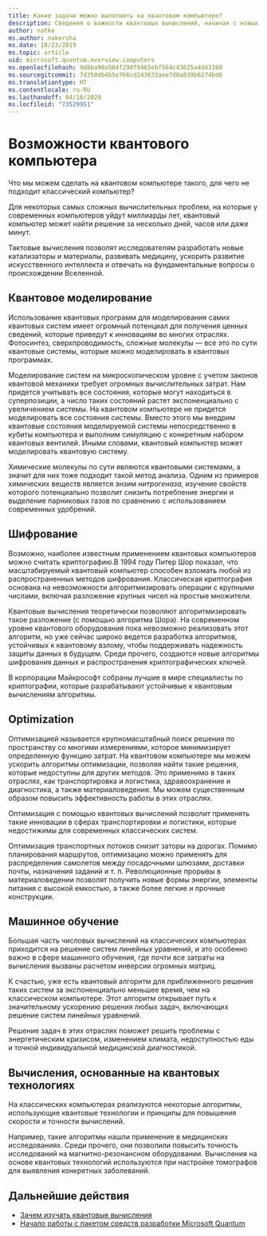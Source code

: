 ```yaml
---
title: Какие задачи можно выполнить на квантовом компьютере?
description: Сведения о важности квантовых вычислений, начиная с новых квантовых алгоритмов и заканчивая алгоритмами для классических компьютеров, основанными на квантовых.
author: natke
ms.author: nakersha
ms.date: 10/23/2019
ms.topic: article
uid: microsoft.quantum.overview.computers
ms.openlocfilehash: 9d8ba90a504f298f9465ebf564c43625a4d43168
ms.sourcegitcommit: 7d350db4b5e766cd243633aee7d0a839b6274bd6
ms.translationtype: HT
ms.contentlocale: ru-RU
ms.lasthandoff: 04/16/2020
ms.locfileid: "73529951"
---
```

# <a name="what-can-a-quantum-computer-do"></a>Возможности квантового компьютера

Что мы можем сделать на квантовом компьютере такого, для чего не подходит классический компьютер?

Для некоторых самых сложных вычислительных проблем, на которые у современных компьютеров уйдут миллиарды лет, квантовый компьютер может найти решение за несколько дней, часов или даже минут.

Тактовые вычисления позволят исследователям разработать новые катализаторы и материалы, развивать медицину, ускорить развитие искусственного интеллекта и отвечать на фундаментальные вопросы о происхождении Вселенной.

## <a name="quantum-simulation"></a>Квантовое моделирование

Использование квантовых программ для моделирования самих квантовых систем имеет огромный потенциал для получения ценных сведений, которые приведут к инновациям во многих отраслях. Фотосинтез, сверхпроводимость, сложные молекулы — все это по сути квантовые системы, которые можно моделировать в квантовых программах.

Моделирование систем на микроскопическом уровне с учетом законов квантовой механики требует огромных вычислительных затрат. Нам придется учитывать все состояния, которые могут находиться в суперпозиции, а число таких состояний растет экспоненциально с увеличением системы. На квантовом компьютере не придется моделировать все состояния системы. Вместо этого мы внедрим квантовые состояния моделируемой системы непосредственно в кубиты компьютера и выполним симуляцию с конкретным набором квантовых вентилей. Иными словами, квантовый компьютер может моделировать квантовую систему.

Химические молекулы по сути являются квантовыми системами, а значит для них тоже подходит такой метод анализа. Одним из примеров химических веществ является энзим _нитрогеназа_, изучение свойств которого потенциально позволит снизить потребление энергии и выделение парниковых газов по сравнению с использованием современных удобрений.

## <a name="cryptography"></a>Шифрование

Возможно, наиболее известным применением квантовых компьютеров можно считать криптографию.В 1994 году Питер Шор показал, что масштабируемый квантовый компьютер способен взломать любой из распространенных методов шифрования.  Классическая криптография основана на невозможности алгоритмизировать операции с крупными числами, включая разложение крупных чисел на простые множители.

Квантовые вычисления теоретически позволяют алгоритмизировать такое разложение (с помощью алгоритма Шора). На современном уровне квантового оборудования пока невозможно реализовать этот алгоритм, но уже сейчас широко ведется разработка алгоритмов, устойчивых к квантовому взлому, чтобы поддерживать надежность защиты данных в будущем. Среди прочего, создаются новые алгоритмы шифрования данных и распространения криптографических ключей.

В корпорации Майкрософт собраны лучшие в мире специалисты по криптографии, которые разрабатывают устойчивые к квантовым вычислениям алгоритмы.

## <a name="optimization"></a>Optimization

Оптимизацией называется крупномасштабный поиск решения по пространству со многими измерениями, которое минимизирует определенную функцию затрат.   На квантовом компьютере мы можем ускорить алгоритмы оптимизации, позволяя найти такие решения, которые недоступны для других методов. Это применимо в таких отраслях, как транспортировка и логистика, здравоохранение и диагностика, а также материаловедение. Мы можем существенным образом повысить эффективность работы в этих отраслях.

Оптимизация с помощью квантовых вычислений позволит применять такие инновации в сферах транспортировки и логистики, которые недостижимы для современных классических систем.

Оптимизация транспортных потоков снизит заторы на дорогах.  Помимо планирования маршрутов, оптимизацию можно применять для распределения самолетов между посадочными шлюзами, доставки почты, назначения заданий и т. п. Революционные прорывы в материаловедении позволят получить новые формы энергии, элементы питания с высокой емкостью, а также более легкие и прочные конструкции.

## <a name="machine-learning"></a>Машинное обучение

Большая часть числовых вычислений на классических компьютерах приходится на решение систем линейных уравнений, и это особенно важно в сфере машинного обучения, где почти все затраты на вычисления вызваны расчетом инверсии огромных матриц.

К счастью, уже есть квантовый алгоритм для приближенного решения таких систем за экспоненциально меньшее время, чем на классическом компьютере. Этот алгоритм открывает путь к значительному ускорению решения любых задач, включающих решение систем линейных уравнений.

Решение задач в этих отраслях поможет решить проблемы с энергетическим кризисом, изменением климата, недоступностью еды и точной индивидуальной медицинской диагностикой.

## <a name="quantum-inspired-computing"></a>Вычисления, основанные на квантовых технологиях

На классических компьютерах реализуются некоторые алгоритмы, использующие квантовые технологии и принципы для повышения скорости и точности вычислений.

Например, такие алгоритмы нашли применение в медицинских исследованиях. Среди прочего, они позволили повысить точность исследований на магнитно-резонансном оборудовании. Вычисления на основе квантовых технологий используются при настройке томографов для выявления конкретных заболеваний.

## <a name="next-steps"></a>Дальнейшие действия

* [Зачем изучать квантовые вычисления](xref:microsoft.quantum.overview.why)
* [Начало работы с пакетом средств разработки Microsoft Quantum](xref:microsoft.quantum.welcome)
